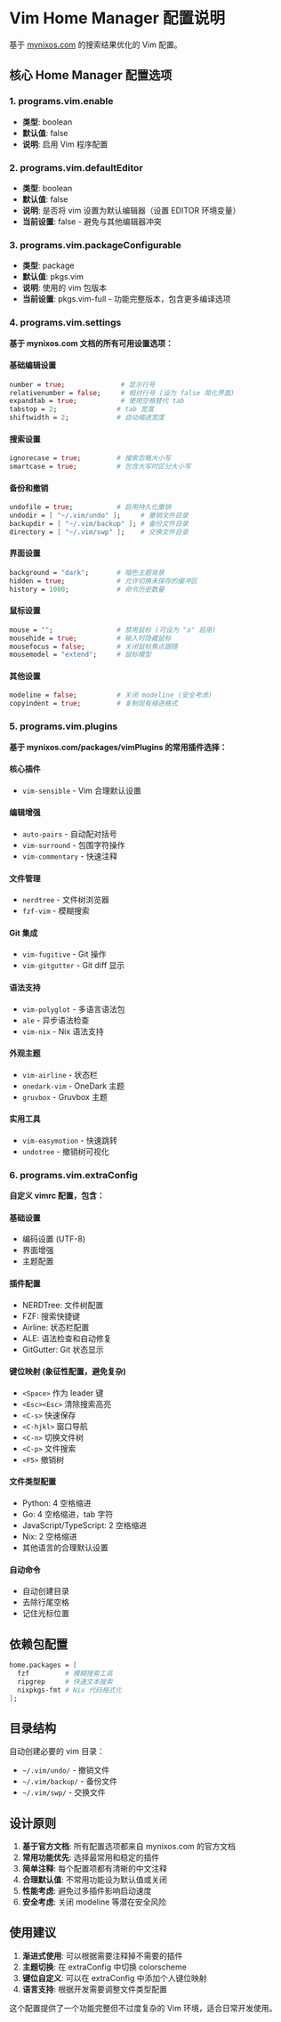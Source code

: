 # Vim Home Manager 配置说明

基于 [mynixos.com](https://mynixos.com/home-manager/options/programs.vim) 的搜索结果优化的 Vim 配置。

## 核心 Home Manager 配置选项

### 1. programs.vim.enable
- **类型**: boolean
- **默认值**: false
- **说明**: 启用 Vim 程序配置

### 2. programs.vim.defaultEditor
- **类型**: boolean
- **默认值**: false
- **说明**: 是否将 vim 设置为默认编辑器（设置 EDITOR 环境变量）
- **当前设置**: false - 避免与其他编辑器冲突

### 3. programs.vim.packageConfigurable
- **类型**: package
- **默认值**: pkgs.vim
- **说明**: 使用的 vim 包版本
- **当前设置**: pkgs.vim-full - 功能完整版本，包含更多编译选项

### 4. programs.vim.settings
**基于 mynixos.com 文档的所有可用设置选项：**

#### 基础编辑设置
```nix
number = true;              # 显示行号
relativenumber = false;     # 相对行号 (设为 false 简化界面)
expandtab = true;           # 使用空格替代 tab
tabstop = 2;               # tab 宽度
shiftwidth = 2;            # 自动缩进宽度
```

#### 搜索设置
```nix
ignorecase = true;         # 搜索忽略大小写
smartcase = true;          # 包含大写时区分大小写
```

#### 备份和撤销
```nix
undofile = true;           # 启用持久化撤销
undodir = [ "~/.vim/undo" ];     # 撤销文件目录
backupdir = [ "~/.vim/backup" ]; # 备份文件目录
directory = [ "~/.vim/swp" ];    # 交换文件目录
```

#### 界面设置
```nix
background = "dark";       # 暗色主题背景
hidden = true;             # 允许切换未保存的缓冲区
history = 1000;            # 命令历史数量
```

#### 鼠标设置
```nix
mouse = "";                # 禁用鼠标 (可设为 "a" 启用)
mousehide = true;          # 输入时隐藏鼠标
mousefocus = false;        # 关闭鼠标焦点跟随
mousemodel = "extend";     # 鼠标模型
```

#### 其他设置
```nix
modeline = false;          # 关闭 modeline (安全考虑)
copyindent = true;         # 复制现有缩进格式
```

### 5. programs.vim.plugins
**基于 mynixos.com/packages/vimPlugins 的常用插件选择：**

#### 核心插件
- `vim-sensible` - Vim 合理默认设置

#### 编辑增强
- `auto-pairs` - 自动配对括号
- `vim-surround` - 包围字符操作
- `vim-commentary` - 快速注释

#### 文件管理
- `nerdtree` - 文件树浏览器
- `fzf-vim` - 模糊搜索

#### Git 集成
- `vim-fugitive` - Git 操作
- `vim-gitgutter` - Git diff 显示

#### 语法支持
- `vim-polyglot` - 多语言语法包
- `ale` - 异步语法检查
- `vim-nix` - Nix 语法支持

#### 外观主题
- `vim-airline` - 状态栏
- `onedark-vim` - OneDark 主题
- `gruvbox` - Gruvbox 主题

#### 实用工具
- `vim-easymotion` - 快速跳转
- `undotree` - 撤销树可视化

### 6. programs.vim.extraConfig
**自定义 vimrc 配置，包含：**

#### 基础设置
- 编码设置 (UTF-8)
- 界面增强
- 主题配置

#### 插件配置
- NERDTree: 文件树配置
- FZF: 搜索快捷键
- Airline: 状态栏配置
- ALE: 语法检查和自动修复
- GitGutter: Git 状态显示

#### 键位映射 (象征性配置，避免复杂)
- `<Space>` 作为 leader 键
- `<Esc><Esc>` 清除搜索高亮
- `<C-s>` 快速保存
- `<C-hjkl>` 窗口导航
- `<C-n>` 切换文件树
- `<C-p>` 文件搜索
- `<F5>` 撤销树

#### 文件类型配置
- Python: 4 空格缩进
- Go: 4 空格缩进，tab 字符
- JavaScript/TypeScript: 2 空格缩进
- Nix: 2 空格缩进
- 其他语言的合理默认设置

#### 自动命令
- 自动创建目录
- 去除行尾空格
- 记住光标位置

## 依赖包配置

```nix
home.packages = [
  fzf         # 模糊搜索工具
  ripgrep     # 快速文本搜索
  nixpkgs-fmt # Nix 代码格式化
];
```

## 目录结构

自动创建必要的 vim 目录：
- `~/.vim/undo/` - 撤销文件
- `~/.vim/backup/` - 备份文件
- `~/.vim/swp/` - 交换文件

## 设计原则

1. **基于官方文档**: 所有配置选项都来自 mynixos.com 的官方文档
2. **常用功能优先**: 选择最常用和稳定的插件
3. **简单注释**: 每个配置项都有清晰的中文注释
4. **合理默认值**: 不常用功能设为默认值或关闭
5. **性能考虑**: 避免过多插件影响启动速度
6. **安全考虑**: 关闭 modeline 等潜在安全风险

## 使用建议

1. **渐进式使用**: 可以根据需要注释掉不需要的插件
2. **主题切换**: 在 extraConfig 中切换 colorscheme
3. **键位自定义**: 可以在 extraConfig 中添加个人键位映射
4. **语言支持**: 根据开发需要调整文件类型配置

这个配置提供了一个功能完整但不过度复杂的 Vim 环境，适合日常开发使用。
